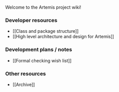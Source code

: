 Welcome to the Artemis project wiki!

### Developer resources

* [[Class and package structure]]
* [[High level architecture and design for Artemis]]

### Development plans / notes
* [[Formal checking wish list]]

### Other resources
* [[Archive]]